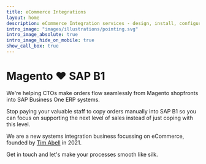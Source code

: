 ```yaml
---
title: eCommerce Integrations
layout: home
description: eCommerce Integration services - design, install, configure, host
intro_image: "images/illustrations/pointing.svg"
intro_image_absolute: true
intro_image_hide_on_mobile: true
show_call_box: true
---
```


# Magento ❤️  SAP B1

We're helping CTOs make orders flow seamlessly from Magento shopfronts into SAP Business One ERP systems.

Stop paying your valuable staff to copy orders manually into SAP B1 so you can focus on supporting the next level of sales instead of just coping with this level.

We are a new systems integration business focussing on eCommerce, founded by [Tim Abell](https://www.linkedin.com/in/timabell/) in 2021.

Get in touch and let's make your processes smooth like silk.


